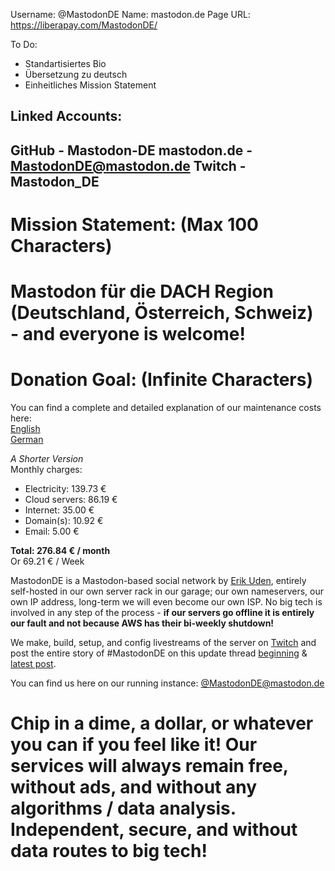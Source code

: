 Username: @MastodonDE
Name: mastodon.de
Page URL: https://liberapay.com/MastodonDE/

To Do:
- Standartisiertes Bio
- Übersetzung zu deutsch
- Einheitliches Mission Statement


Linked Accounts:
------------------------------------------------------------------
GitHub - Mastodon-DE
mastodon.de - MastodonDE@mastodon.de
Twitch - Mastodon_DE
------------------------------------------------------------------


Mission Statement:
(Max 100 Characters)
==================================================================
Mastodon für die DACH Region (Deutschland, Österreich, Schweiz) - and everyone is welcome!
==================================================================


Donation Goal:
(Infinite Characters)
==================================================================
You can find a complete and detailed explanation of our maintenance costs here:  
[English](https://mastodon.de/@MastodonDE/110811119053549314)  
[German](https://mastodon.de/@MastodonDE/110810936592028856)  
  
*A Shorter Version*  
Monthly charges:  
- Electricity: 139.73 €  
- Cloud servers: 86.19 €  
- Internet: 35.00 €  
- Domain(s): 10.92 €  
- Email: 5.00 €  

**Total: 276.84 € / month**  
Or 69.21 € / Week
  
MastodonDE is a Mastodon-based social network by <a rel="me" href="https://mastodon.de/@ErikUden"></a>[Erik Uden](https://mastodon.de/@ErikUden), entirely self-hosted in our own server rack in our garage; our own nameservers, our own IP address, long-term we will even become our own ISP. No big tech is involved in any step of the process - **if our servers go offline it is entirely our fault and not because AWS has their bi-weekly shutdown!**  
  
We make, build, setup, and config livestreams of the server on [Twitch](https://www.twitch.tv/mastodon_de) and post the entire story of #MastodonDE on this update thread [beginning](https://mastodon.de/@Erik@social.uden.ai/110592449230695626) & [latest post](https://mastodon.de/@MastodonDE/110712343823520739).  
  
You can find us here on our running instance:  [@MastodonDE@mastodon.de](https://mastodon.de/@MastodonDE)  
  
Chip in a dime, a dollar, or whatever you can if you feel like it! Our services will always remain free, without ads, and without any algorithms / data analysis. Independent, secure, and without data routes to big tech!
==================================================================